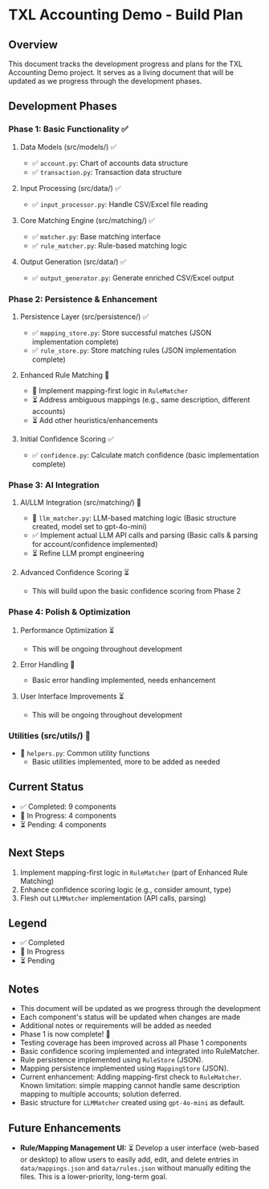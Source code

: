 # TXL Accounting Demo - Build Plan

## Overview
This document tracks the development progress and plans for the TXL Accounting Demo project. It serves as a living document that will be updated as we progress through the development phases.

## Development Phases

### Phase 1: Basic Functionality ✅
1. Data Models (src/models/) ✅
   - ✅ `account.py`: Chart of accounts data structure
   - ✅ `transaction.py`: Transaction data structure

2. Input Processing (src/data/) ✅
   - ✅ `input_processor.py`: Handle CSV/Excel file reading

3. Core Matching Engine (src/matching/) ✅
   - ✅ `matcher.py`: Base matching interface
   - ✅ `rule_matcher.py`: Rule-based matching logic

4. Output Generation (src/data/) ✅
   - ✅ `output_generator.py`: Generate enriched CSV/Excel output

### Phase 2: Persistence & Enhancement
1. Persistence Layer (src/persistence/) ✅
   - ✅ `mapping_store.py`: Store successful matches (JSON implementation complete)
   - ✅ `rule_store.py`: Store matching rules (JSON implementation complete)

2. Enhanced Rule Matching 🔄
   - 🔄 Implement mapping-first logic in `RuleMatcher`
   - ⏳ Address ambiguous mappings (e.g., same description, different accounts)
   - ⏳ Add other heuristics/enhancements

3. Initial Confidence Scoring ✅
   - ✅ `confidence.py`: Calculate match confidence (basic implementation complete)

### Phase 3: AI Integration
1. AI/LLM Integration (src/matching/) 🔄
   - 🔄 `llm_matcher.py`: LLM-based matching logic (Basic structure created, model set to gpt-4o-mini)
   - ✅ Implement actual LLM API calls and parsing (Basic calls & parsing for account/confidence implemented)
   - ⏳ Refine LLM prompt engineering

2. Advanced Confidence Scoring ⏳
   - This will build upon the basic confidence scoring from Phase 2

### Phase 4: Polish & Optimization
1. Performance Optimization ⏳
   - This will be ongoing throughout development

2. Error Handling 🔄
   - Basic error handling implemented, needs enhancement

3. User Interface Improvements ⏳
   - This will be ongoing throughout development

### Utilities (src/utils/) 🔄
- 🔄 `helpers.py`: Common utility functions
  - Basic utilities implemented, more to be added as needed

## Current Status
- ✅ Completed: 9 components
- 🔄 In Progress: 4 components
- ⏳ Pending: 4 components

## Next Steps
1. Implement mapping-first logic in `RuleMatcher` (part of Enhanced Rule Matching)
2. Enhance confidence scoring logic (e.g., consider amount, type)
3. Flesh out `LLMMatcher` implementation (API calls, parsing)

## Legend
- ✅ Completed
- 🔄 In Progress
- ⏳ Pending

## Notes
- This document will be updated as we progress through the development
- Each component's status will be updated when changes are made
- Additional notes or requirements will be added as needed
- Phase 1 is now complete! 🎉
- Testing coverage has been improved across all Phase 1 components
- Basic confidence scoring implemented and integrated into RuleMatcher.
- Rule persistence implemented using `RuleStore` (JSON).
- Mapping persistence implemented using `MappingStore` (JSON).
- Current enhancement: Adding mapping-first check to `RuleMatcher`. Known limitation: simple mapping cannot handle same description mapping to multiple accounts; solution deferred.
- Basic structure for `LLMMatcher` created using `gpt-4o-mini` as default.

## Future Enhancements

- **Rule/Mapping Management UI:** ⏳ Develop a user interface (web-based or desktop) to allow users to easily add, edit, and delete entries in `data/mappings.json` and `data/rules.json` without manually editing the files. This is a lower-priority, long-term goal. 